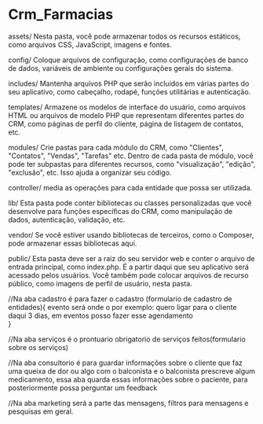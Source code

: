 # Crm_Farmacias
 
assets/
    Nesta pasta, você pode armazenar todos os recursos estáticos, como arquivos CSS, JavaScript, imagens e fontes.


config/
    Coloque arquivos de configuração, como configurações de banco de dados, variáveis de ambiente ou configurações gerais do sistema.


includes/
    Mantenha arquivos PHP que serão incluídos em várias partes do seu aplicativo, como cabeçalho, rodapé, funções utilitárias e autenticação.


templates/
    Armazene os modelos de interface do usuário, como arquivos HTML ou arquivos de modelo PHP que representam diferentes partes do CRM, como páginas de perfil do cliente, página de listagem de contatos, etc.


modules/
    Crie pastas para cada módulo do CRM, como "Clientes", "Contatos", "Vendas", "Tarefas" etc. Dentro de cada pasta de módulo, você pode ter subpastas para diferentes recursos, como "visualização", "edição", "exclusão", etc. Isso ajuda a organizar seu código.

controller/
    media as operações para cada entidade que possa ser utilizada.

lib/
    Esta pasta pode conter bibliotecas ou classes personalizadas que você desenvolve para funções específicas do CRM, como manipulação de dados, autenticação, validação, etc.


vendor/
    Se você estiver usando bibliotecas de terceiros, como o Composer, pode armazenar essas bibliotecas aqui.


public/
    Esta pasta deve ser a raiz do seu servidor web e conter o arquivo de entrada principal, como index.php. É a partir daqui que seu aplicativo será acessado pelos usuários. Você também pode colocar arquivos de recurso público, como imagens de perfil de usuário, nesta pasta.




//Na aba cadastro é para fazer o cadastro (formulario de cadastro de entidades){
    evento será onde o por exemplo: quero ligar para o cliente daqui 3 dias, em eventos posso fazer esse agendamento   
}

//Na aba serviços é o prontuario obrigatorio de serviços feitos(formulario sobre os serviços)

//Na aba consultorio é para guardar informações sobre o cliente que faz uma queixa de dor ou algo com o balconista e o balconista prescreve algum medicamento, essa aba quarda essas informações sobre o paciente, para posteriormente possa perguntar um feedback 

//Na aba marketing será a parte das mensagens, filtros para mensagens e pesquisas em geral.